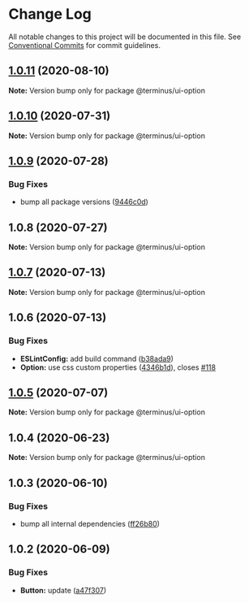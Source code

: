 # Change Log

All notable changes to this project will be documented in this file.
See [Conventional Commits](https://conventionalcommits.org) for commit guidelines.

## [1.0.11](https://github.com/GetTerminus/terminus-oss/compare/@terminus/ui-option@1.0.10...@terminus/ui-option@1.0.11) (2020-08-10)

**Note:** Version bump only for package @terminus/ui-option

## [1.0.10](https://github.com/GetTerminus/terminus-oss/compare/@terminus/ui-option@1.0.9...@terminus/ui-option@1.0.10) (2020-07-31)

**Note:** Version bump only for package @terminus/ui-option

## [1.0.9](https://github.com/GetTerminus/terminus-oss/compare/@terminus/ui-option@1.0.8...@terminus/ui-option@1.0.9) (2020-07-28)

### Bug Fixes

* bump all package versions ([9446c0d](https://github.com/GetTerminus/terminus-oss/commit/9446c0d5cde3bd693cfba7cabbfd2db443a47b00))

## 1.0.8 (2020-07-27)

**Note:** Version bump only for package @terminus/ui-option

## [1.0.7](https://github.com/GetTerminus/terminus-oss/compare/@terminus/ui-option@1.0.6...@terminus/ui-option@1.0.7) (2020-07-13)

**Note:** Version bump only for package @terminus/ui-option

## 1.0.6 (2020-07-13)

### Bug Fixes

* **ESLintConfig:** add build command ([b38ada9](https://github.com/GetTerminus/terminus-oss/commit/b38ada91d034ebe18b96f46b603b13b0ccbca5c0))
* **Option:** use css custom properties ([4346b1d](https://github.com/GetTerminus/terminus-oss/commit/4346b1dd24e582b899143a691aa1141588125231)), closes [#118](https://github.com/GetTerminus/terminus-oss/issues/118)

## [1.0.5](https://github.com/GetTerminus/terminus-oss/compare/@terminus/ui-option@1.0.4...@terminus/ui-option@1.0.5) (2020-07-07)

**Note:** Version bump only for package @terminus/ui-option

## 1.0.4 (2020-06-23)

**Note:** Version bump only for package @terminus/ui-option

## 1.0.3 (2020-06-10)

### Bug Fixes

* bump all internal dependencies ([ff26b80](https://github.com/GetTerminus/terminus-oss/commit/ff26b806bb599401f006996be5b567a378e68ef3))

## 1.0.2 (2020-06-09)

### Bug Fixes

* **Button:** update ([a47f307](https://github.com/GetTerminus/terminus-oss/commit/a47f30757b9216d6ee76788c117e76eacf5289e5))
